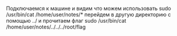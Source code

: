 Подключаемся к машине и видим что можем использовать sudo /usr/bin/cat /home/user/notes/*
 перейдем в другую директорию с помощью ../ и прочитаем флаг sudo /usr/bin/cat /home/user/notes/../../../root/flag